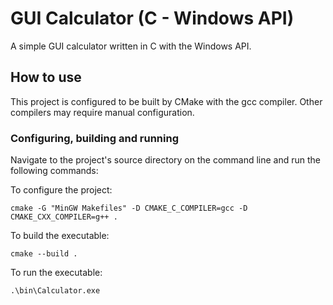 # GUI Calculator (C - Windows API)

A simple GUI calculator written in C with the Windows API.

## How to use

This project is configured to be built by CMake with the gcc compiler. Other
compilers may require manual configuration.

### Configuring, building and running

Navigate to the project's source directory on the command line and run the
following commands:

To configure the project:

```
cmake -G "MinGW Makefiles" -D CMAKE_C_COMPILER=gcc -D CMAKE_CXX_COMPILER=g++ .
```

To build the executable:

```
cmake --build .
```

To run the executable:

```
.\bin\Calculator.exe
```
